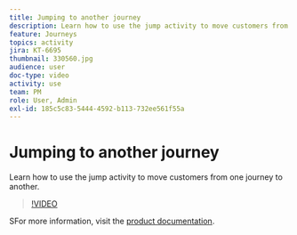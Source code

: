 ```yaml
---
title: Jumping to another journey
description: Learn how to use the jump activity to move customers from one journey to another.
feature: Journeys
topics: activity
jira: KT-6695
thumbnail: 330560.jpg
audience: user
doc-type: video
activity: use
team: PM
role: User, Admin
exl-id: 185c5c83-5444-4592-b113-732ee561f55a
---
```

# Jumping to another journey

Learn how to use the jump activity to move customers from one journey to another.

>[!VIDEO](https://video.tv.adobe.com/v/330560?quality=12&learn=on)

SFor more information, visit the [product documentation](https://experienceleague.adobe.com/docs/journeys/using/building-journeys/about-journey-building/action-activities/jump.html?lang=en#building-journeys).
